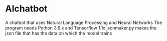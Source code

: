 # AIchatbot
A chatbot that uses Natural Language Processing and Neural Networks
The program needs Python 3.6.x and Tensorflow 1.1x 
jsonmaker.py makes the json file that has the data on which the model trains
